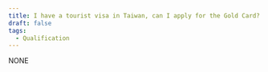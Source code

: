 ```yaml
---
title: I have a tourist visa in Taiwan, can I apply for the Gold Card?
draft: false
tags:
  - Qualification
---
```

NONE